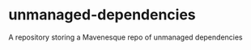 unmanaged-dependencies
======================

A repository storing a Mavenesque repo of unmanaged dependencies
